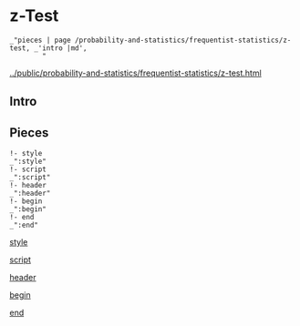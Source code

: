 # z-Test

    _"pieces | page /probability-and-statistics/frequentist-statistics/z-test, _'intro |md',
            "

[../public/probability-and-statistics/frequentist-statistics/z-test.html](# "save:")


## Intro

## Pieces

    !- style
    _":style"
    !- script
    _":script"
    !- header
    _":header"
    !- begin
    _":begin"
    !- end
    _":end"

[style]() 

[script]()

[header]()

[begin]()

[end]()

